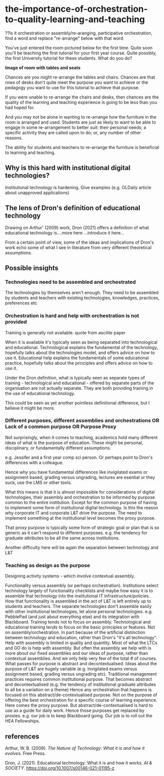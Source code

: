# the-importance-of-orchestration-to-quality-learning-and-teaching
??Is it orchestration or assembly/re-aranging, participative orchestration, find a word and replace "re-arrange" below with that word

You've just entered the room pictured below for the first time. Quite soon you'll be teaching the first tutorial for your first year course.  Quite possibly, the first University tutorial for these students. What do you do?

**Image of room with tables and seats**

Chances are you might re-arrange the tables and chairs. Chances are that rows of desks don't quite meet the purpose you want to achieve or the pedagogy you want to use for this tutorial to achieve that purpose.

If you were unable to re-arrange the chairs and desks, then chances are the quality of the learning and teaching experience is going to be less than you had hoped for.

And you may not be alone in wanting to re-arrange how the furniture in the room is arranged and used. Students are just as likely to want to be able to engage in some re-arrangement to better suit: their personal needs; a specific activity they are called upon to do; or, any number of other reasons.

The ability for students and teachers to re-arrange the furniture is beneficial to learning and teaching.

## Why is this hard with institutional digital technologies?

Institutional technology is hardening. Give examples (e.g. OLDaily article about unapproved applications)

## The lens of Dron's definition of educational technology

Drawing on Arthur' (2009) work, Dron (2021) offers a definition of what educational technology is....more here
...introduce it here...

From a certain point of view, some of the ideas and implications of Dron's work echo some of what I see in literature from very different theoretical assumptions.

## Possible insights

### Technologies need to be assembled and orchestrated

The technologies by themselves aren't enough.  They need to be assembled by students and teachers with existing technologies, knowledges, practices, preferences etc

### Orchestration is hard and help with orchestration is not provided

Training is generally not available. quote from ascilite paper

When it is available it's typically seen as being separated into technological and educational. Technological explains the fundamental of the technology, hopefully talks about the technologies model, and offers advice on how to use it. Educational help explains the fundamentals of some educational practice, hopefully talks about the principles and offers advice on how to use it.

Under the Dron definition, what is typically seen as separate types of training - technological and educational - offered by separate parts of the organisation are not actually separate.  They are both providing training in the use of educational technology.

This could be seen as yet another pointless definitional difference, but I believe it might be more.


### Different purposes, different assemblies and orchestrations OR Lack of a common purpose OR Purpose Proxy

Not surprisingly, when it comes to teaching, academics hold many different ideas of what is the purpose of education. These might be personal, disciplinary, or fundamentally different assumptions.

e.g. Jessifer and a first year comp sci person.  Or perhaps point to Dron's differences with a colleague.

Hence why you have fundamental differences like invigilated exams or assignment based, grading versus ungrading, lectures are esential or they suck, use the LMS or other tools.

What this means is that it is almost impossible for considerations of digital technologies, their assembly and orchestration to be informed by purpose common to the entire institution. Except for the common purpose of having to implement some form of institutional digital technology.  Is this the reason why corporate IT and corporate L&T drive the purpose.  The need to implement something at the institutional level becomes the proxy purpose. 

That proxy purpose is typically some form of strategic goal or plan that is so generic as it can't respond to different purposes. e.g. the tendency for graduate attributes to be all the same across institutions.

Another difficulty here will be again the separation between technology and L&T

### Teaching as design as the purpose

Designing activity systems - which involve contextual assembly.


Functionality versus assembly (or perhaps orchestration).
	Institutions select technology largely of functionality checklists and maybe how easy it is to assemble that technology into the institutional IT infrastructure/policies. How that functionality is assembled in the act of L&T is left entirely up to students and teachers. 
	The separate technologies don't assemble easily with other institutional technologies, let alone personal technologies.
	e.g. PebblePad (and just about everything else) and its integration with Blackboard.
	Training tends not to focus on assembly.
	Technological and educational training tends to focus on the basic principles or features. Not on assembly/orchestration. In part because of the artificial distinction between technology and education, rather than Dron's "it's all technology".
	Help with assembly is limited in quality and quantity.
	Most of what the LTCs and GO do is help with assembly. But often the assembly we help with is more about our fixed assemblies and our ideas of purpose, rather than contextual assemblies.  And we only help very few of the total # of courses.
	What passes for purpose is abstract and decontextualised.
	Ideas about the purpose of L&T are hugely variable (e.g. invigilated exams versus assignment based, grading versus ungrading etc). Traditional management practices requires common institutional purpose. That becomes abstract and decontextualised (e.g. the tendency of institutional graduate attributes to all be a variation on a theme) Hence any orchestration that happens is focused on this abstract/de-contextualised purpose. Not on the purpose of offering the best orchestration for a specific course of learning experience.
	Here comes the proxy purpose.
	But abstract/de-contextualised is hard to use as a guide for daily work. Hence those purposes get replaced by proxies. e.g. our job is to keep Blackboard going. Our job is to roll out the HEA Fellowships.

## references

Arthur, W. B. (2009). *The Nature of Technology: What it is and how it evolves*. Free Press.

Dron, J. (2021). Educational technology: What it is and how it works. *AI & SOCIETY*. <https://doi.org/10.1007/s00146-021-01195-z>